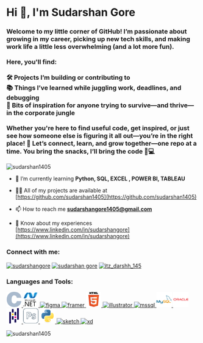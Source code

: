 <h1 align="left">Hi 👋, I'm Sudarshan Gore</h1>
<h3 align="left">Welcome to my little corner of GitHub!
I’m passionate about growing in my career, picking up new tech skills, and making work life a little less overwhelming (and a lot more fun). <br>
  <br>
Here, you'll find: <br>
  <br>
  🛠️ Projects I’m building or contributing to <br>
  📚 Things I’ve learned while juggling work, deadlines, and debugging <br>
  🌱 Bits of inspiration for anyone trying to survive—and thrive—in the corporate jungle<br>
<br>
Whether you're here to find useful code, get inspired, or just see how someone else is figuring it all out—you’re in the right place! 🫶 Let’s connect, learn, and grow together—one repo at a time. You bring the snacks, I’ll bring the code 🍪💻</h3>

<p align="left"> <img src="https://komarev.com/ghpvc/?username=sudarshan1405&label=Profile%20views&color=0e75b6&style=flat" alt="sudarshan1405" /> </p>

- 🌱 I’m currently learning **Python, SQL, EXCEL , POWER BI, TABLEAU**

- 👨‍💻 All of my projects are available at [https://github.com/sudarshan1405](https://github.com/sudarshan1405)

- 📫 How to reach me **sudarshangore1405@gmail.com**

- 📄 Know about my experiences [https://www.linkedin.com/in/sudarshangore](https://www.linkedin.com/in/sudarshangore)

<h3 align="left">Connect with me:</h3>
<p align="left">
<a href="https://linkedin.com/in/sudarshangore" target="blank"><img align="center" src="https://raw.githubusercontent.com/rahuldkjain/github-profile-readme-generator/master/src/images/icons/Social/linked-in-alt.svg" alt="sudarshangore" height="30" width="40" /></a>
<a href="https://fb.com/sudarshan gore" target="blank"><img align="center" src="https://raw.githubusercontent.com/rahuldkjain/github-profile-readme-generator/master/src/images/icons/Social/facebook.svg" alt="sudarshan gore" height="30" width="40" /></a>
<a href="https://instagram.com/itz_darshh_145" target="blank"><img align="center" src="https://raw.githubusercontent.com/rahuldkjain/github-profile-readme-generator/master/src/images/icons/Social/instagram.svg" alt="itz_darshh_145" height="30" width="40" /></a>
</p>

<h3 align="left">Languages and Tools:</h3>
<p align="left"> <a href="https://www.cprogramming.com/" target="_blank" rel="noreferrer"> <img src="https://raw.githubusercontent.com/devicons/devicon/master/icons/c/c-original.svg" alt="c" width="40" height="40"/> </a> <a href="https://dotnet.microsoft.com/" target="_blank" rel="noreferrer"> <img src="https://raw.githubusercontent.com/devicons/devicon/master/icons/dot-net/dot-net-original-wordmark.svg" alt="dotnet" width="40" height="40"/> </a> <a href="https://www.figma.com/" target="_blank" rel="noreferrer"> <img src="https://www.vectorlogo.zone/logos/figma/figma-icon.svg" alt="figma" width="40" height="40"/> </a> <a href="https://www.framer.com/" target="_blank" rel="noreferrer"> <img src="https://www.vectorlogo.zone/logos/framer/framer-icon.svg" alt="framer" width="40" height="40"/> </a> <a href="https://www.w3.org/html/" target="_blank" rel="noreferrer"> <img src="https://raw.githubusercontent.com/devicons/devicon/master/icons/html5/html5-original-wordmark.svg" alt="html5" width="40" height="40"/> </a> <a href="https://www.adobe.com/in/products/illustrator.html" target="_blank" rel="noreferrer"> <img src="https://www.vectorlogo.zone/logos/adobe_illustrator/adobe_illustrator-icon.svg" alt="illustrator" width="40" height="40"/> </a> <a href="https://www.microsoft.com/en-us/sql-server" target="_blank" rel="noreferrer"> <img src="https://www.svgrepo.com/show/303229/microsoft-sql-server-logo.svg" alt="mssql" width="40" height="40"/> </a> <a href="https://www.mysql.com/" target="_blank" rel="noreferrer"> <img src="https://raw.githubusercontent.com/devicons/devicon/master/icons/mysql/mysql-original-wordmark.svg" alt="mysql" width="40" height="40"/> </a> <a href="https://www.oracle.com/" target="_blank" rel="noreferrer"> <img src="https://raw.githubusercontent.com/devicons/devicon/master/icons/oracle/oracle-original.svg" alt="oracle" width="40" height="40"/> </a> <a href="https://pandas.pydata.org/" target="_blank" rel="noreferrer"> <img src="https://raw.githubusercontent.com/devicons/devicon/2ae2a900d2f041da66e950e4d48052658d850630/icons/pandas/pandas-original.svg" alt="pandas" width="40" height="40"/> </a> <a href="https://www.photoshop.com/en" target="_blank" rel="noreferrer"> <img src="https://raw.githubusercontent.com/devicons/devicon/master/icons/photoshop/photoshop-line.svg" alt="photoshop" width="40" height="40"/> </a> <a href="https://www.python.org" target="_blank" rel="noreferrer"> <img src="https://raw.githubusercontent.com/devicons/devicon/master/icons/python/python-original.svg" alt="python" width="40" height="40"/> </a> <a href="https://www.sketch.com/" target="_blank" rel="noreferrer"> <img src="https://www.vectorlogo.zone/logos/sketchapp/sketchapp-icon.svg" alt="sketch" width="40" height="40"/> </a> <a href="https://www.adobe.com/products/xd.html" target="_blank" rel="noreferrer"> <img src="https://cdn.worldvectorlogo.com/logos/adobe-xd.svg" alt="xd" width="40" height="40"/> </a> </p>

<p><img align="center" src="https://github-readme-stats.vercel.app/api/top-langs?username=sudarshan1405&show_icons=true&locale=en&layout=compact" alt="sudarshan1405" /></p>
